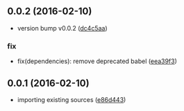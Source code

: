 <a name="0.0.2"></a>
## 0.0.2 (2016-02-10)


* version bump v0.0.2 ([dc4c5aa](https://github.com/coldrye-es/ypo-lexer-i18next/commit/dc4c5aa))

### fix

* fix(dependencies): remove deprecated babel ([eea39f3](https://github.com/coldrye-es/ypo-lexer-i18next/commit/eea39f3))



<a name="0.0.1"></a>
## 0.0.1 (2016-02-10)


* importing existing sources ([e86d443](https://github.com/coldrye-es/ypo-lexer-i18next/commit/e86d443))



